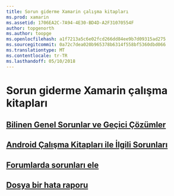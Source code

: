 ```yaml
---
title: Sorun giderme Xamarin çalışma kitapları
ms.prod: xamarin
ms.assetid: 1706EA2C-7A94-4E30-BD4D-A2F31070554F
author: topgenorth
ms.author: toopge
ms.openlocfilehash: a1f7213a5c6e02fcd266dd84ee9b7d09315ad275
ms.sourcegitcommit: 0a72c7dea020b965378b6314f558bf5360dbd066
ms.translationtype: MT
ms.contentlocale: tr-TR
ms.lasthandoff: 05/10/2018
---
```

# <a name="troubleshooting-xamarin-workbooks"></a>Sorun giderme Xamarin çalışma kitapları

## <a name="general-known-issues--workaroundsgeneralmd"></a>[Bilinen Genel Sorunlar ve Geçici Çözümler](general.md)

## <a name="issues-with-android-workbooksandroidmd"></a>[Android Çalışma Kitapları ile İlgili Sorunları](android.md)

## <a name="discuss-issues-on-the-forumsforums"></a>[Forumlarda sorunları ele][forums]

## <a name="file-a-bug-reporttoolsworkbooksinstallmdreporting-bugs"></a>[Dosya bir hata raporu](~/tools/workbooks/install.md#reporting-bugs)

[forums]: https://forums.xamarin.com/categories/inspector
